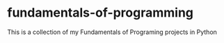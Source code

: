 # fundamentals-of-programming

This is a collection of my Fundamentals of Programing projects in Python
